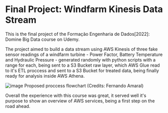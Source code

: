 # Final Project: Windfarm Kinesis Data Stream

This is the final project of the Formação Engenharia de Dados[2022]: Domine Big Data course on Udemy.

The project aimed to build a data stream using AWS Kinesis of three fake sensor readings of a windfarm turbine - Power Factor, Battery Temperature and Hydraulic Pressure - generated randomly with python scripts with a range for each, being sent to a S3 Bucket raw layer, which AWS Glue read to it's ETL proccess and sent to a S3 Bucket for treated data, being finally ready for analysis inside AWS Athena.

![image](https://user-images.githubusercontent.com/103280317/207868753-57697906-b92a-4a3f-83c9-afa8832931b2.png)
Proposed proccess flowchart (Credits: Fernando Amaral)


Overall the experience with this course was great, it served well it's purpose to show an overview of AWS services, being a first step on the road ahead.
